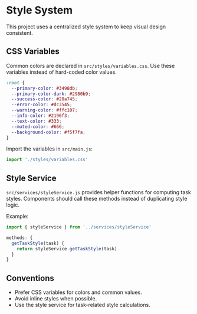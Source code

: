 # Style System

This project uses a centralized style system to keep visual design consistent.

## CSS Variables

Common colors are declared in `src/styles/variables.css`. Use these variables instead of hard-coded color values.

```css
:root {
  --primary-color: #3498db;
  --primary-color-dark: #2980b9;
  --success-color: #28a745;
  --error-color: #dc3545;
  --warning-color: #ffc107;
  --info-color: #2196f3;
  --text-color: #333;
  --muted-color: #666;
  --background-color: #f5f7fa;
}
```

Import the variables in `src/main.js`:

```javascript
import './styles/variables.css'
```

## Style Service

`src/services/styleService.js` provides helper functions for computing task styles. Components should call these methods instead of duplicating style logic.

Example:

```javascript
import { styleService } from '../services/styleService'

methods: {
  getTaskStyle(task) {
    return styleService.getTaskStyle(task)
  }
}
```

## Conventions

- Prefer CSS variables for colors and common values.
- Avoid inline styles when possible.
- Use the style service for task-related style calculations.
